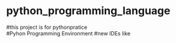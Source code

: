 # python_programming_language
#this project is for pythonpratice  
#Pyhon Programming Environment 
#new IDEs like 